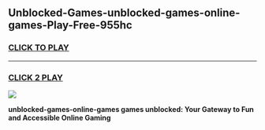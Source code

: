 
## Unblocked-Games-unblocked-games-online-games-Play-Free-955hc
<h3>
<a href="https://premium76.site?title=unblocked-games-online-games&ref=18A">CLICK TO PLAY</a></h3>
<hr>

<h3>
<a href="https://premium76.site?title=unblocked-games-online-games&ref=18A">CLICK 2 PLAY</a>
  
</h3>

<a href="https://premium76.site?title=unblocked-games-online-games&ref=18A"><img src="https://clearcache.store/games.png"></a>


**unblocked-games-online-games games unblocked: Your Gateway to Fun and Accessible Online Gaming**
